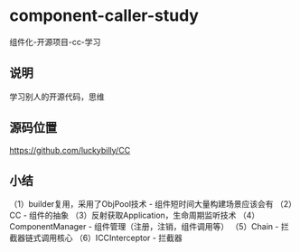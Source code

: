 # component-caller-study
组件化-开源项目-cc-学习

## 说明
学习别人的开源代码，思维

## 源码位置
https://github.com/luckybilly/CC

## 小结
（1）builder复用，采用了ObjPool技术 - 组件短时间大量构建场景应该会有
（2）CC - 组件的抽象
（3）反射获取Application，生命周期监听技术
（4）ComponentManager - 组件管理（注册，注销，组件调用等）
（5）Chain - 拦截器链式调用核心
（6）ICCInterceptor - 拦截器